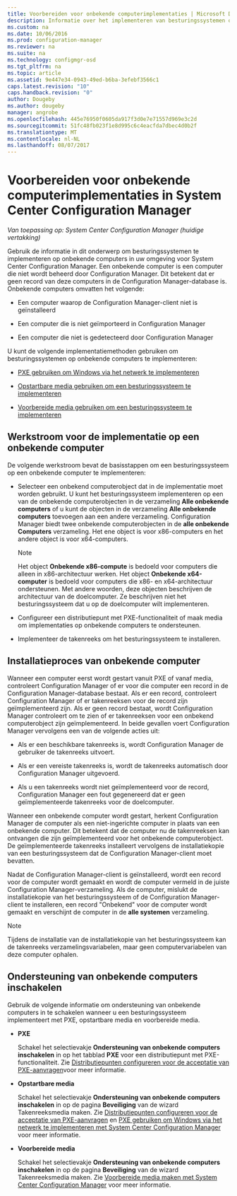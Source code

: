```yaml
---
title: Voorbereiden voor onbekende computerimplementaties | Microsoft Docs
description: Informatie over het implementeren van besturingssystemen op computers die niet door Configuration Manager worden beheerd in uw omgeving voor System Center Configuration Manager.
ms.custom: na
ms.date: 10/06/2016
ms.prod: configuration-manager
ms.reviewer: na
ms.suite: na
ms.technology: configmgr-osd
ms.tgt_pltfrm: na
ms.topic: article
ms.assetid: 9e447e34-0943-49ed-b6ba-3efebf3566c1
caps.latest.revision: "10"
caps.handback.revision: "0"
author: Dougeby
ms.author: dougeby
manager: angrobe
ms.openlocfilehash: 445e76950f0605da917f3d0e7e71557d969e3c2d
ms.sourcegitcommit: 51fc48fb023f1e8d995c6c4eacfda7dbec4d0b2f
ms.translationtype: MT
ms.contentlocale: nl-NL
ms.lasthandoff: 08/07/2017
---
```

# <a name="prepare-for-unknown-computer-deployments-in-system-center-configuration-manager"></a>Voorbereiden voor onbekende computerimplementaties in System Center Configuration Manager

*Van toepassing op: System Center Configuration Manager (huidige vertakking)*

Gebruik de informatie in dit onderwerp om besturingssystemen te implementeren op onbekende computers in uw omgeving voor System Center Configuration Manager. Een onbekende computer is een computer die niet wordt beheerd door Configuration Manager. Dit betekent dat er geen record van deze computers in de Configuration Manager-database is. Onbekende computers omvatten het volgende:  

-   Een computer waarop de Configuration Manager-client niet is geïnstalleerd  

-   Een computer die is niet geïmporteerd in Configuration Manager  

-   Een computer die niet is gedetecteerd door Configuration Manager  

 U kunt de volgende implementatiemethoden gebruiken om besturingssystemen op onbekende computers te implementeren:  

-   [PXE gebruiken om Windows via het netwerk te implementeren](../deploy-use/use-pxe-to-deploy-windows-over-the-network.md)  

-   [Opstartbare media gebruiken om een besturingssysteem te implementeren](../deploy-use/create-bootable-media.md)  

-   [Voorbereide media gebruiken om een besturingssysteem te implementeren](../deploy-use/create-prestaged-media.md)  

## <a name="unknown-computer-deployment-workflow"></a>Werkstroom voor de implementatie op een onbekende computer  
 De volgende werkstroom bevat de basisstappen om een besturingssysteem op een onbekende computer te implementeren:  

-   Selecteer een onbekend computerobject dat in de implementatie moet worden gebruikt. U kunt het besturingssysteem implementeren op een van de onbekende computerobjecten in de verzameling **Alle onbekende computers** of u kunt de objecten in de verzameling **Alle onbekende computers** toevoegen aan een andere verzameling. Configuration Manager biedt twee onbekende computerobjecten in de **alle onbekende Computers** verzameling. Het ene object is voor x86-computers en het andere object is voor x64-computers.  

    > [!NOTE]  
    >  Het object **Onbekende x86-compute** is bedoeld voor computers die alleen in x86-architectuur werken. Het object **Onbekende x64-computer** is bedoeld voor computers die x86- en x64-architectuur ondersteunen. Met andere woorden, deze objecten beschrijven de architectuur van de doelcomputer. Ze beschrijven niet het besturingssysteem dat u op de doelcomputer wilt implementeren.  

-   Configureer een distributiepunt met PXE-functionaliteit of maak media om implementaties op onbekende computers te ondersteunen.  

-   Implementeer de takenreeks om het besturingssysteem te installeren.  

## <a name="unknown-computer-installation-process"></a>Installatieproces van onbekende computer  
 Wanneer een computer eerst wordt gestart vanuit PXE of vanaf media, controleert Configuration Manager of er voor die computer een record in de Configuration Manager-database bestaat. Als er een record, controleert Configuration Manager of er takenreeksen voor de record zijn geïmplementeerd zijn. Als er geen record bestaat, wordt Configuration Manager controleert om te zien of er takenreeksen voor een onbekend computerobject zijn geïmplementeerd. In beide gevallen voert Configuration Manager vervolgens een van de volgende acties uit:  

-   Als er een beschikbare takenreeks is, wordt Configuration Manager de gebruiker de takenreeks uitvoert.  

-   Als er een vereiste takenreeks is, wordt de takenreeks automatisch door Configuration Manager uitgevoerd.  

-   Als u een takenreeks wordt niet geïmplementeerd voor de record, Configuration Manager een fout gegenereerd dat er geen geïmplementeerde takenreeks voor de doelcomputer.  

 Wanneer een onbekende computer wordt gestart, herkent Configuration Manager de computer als een niet-ingerichte computer in plaats van een onbekende computer. Dit betekent dat de computer nu de takenreeksen kan ontvangen die zijn geïmplementeerd voor het onbekende computerobject. De geïmplementeerde takenreeks installeert vervolgens de installatiekopie van een besturingssysteem dat de Configuration Manager-client moet bevatten.  

 Nadat de Configuration Manager-client is geïnstalleerd, wordt een record voor de computer wordt gemaakt en wordt de computer vermeld in de juiste Configuration Manager-verzameling. Als de computer, mislukt de installatiekopie van het besturingssysteem of de Configuration Manager-client te installeren, een record "Onbekend" voor de computer wordt gemaakt en verschijnt de computer in de **alle systemen** verzameling.  

> [!NOTE]  
>  Tijdens de installatie van de installatiekopie van het besturingssysteem kan de takenreeks verzamelingsvariabelen, maar geen computervariabelen van deze computer ophalen.  

##  <a name="BKMK_EnablingUnknown"></a> Ondersteuning van onbekende computers inschakelen  
 Gebruik de volgende informatie om ondersteuning van onbekende computers in te schakelen wanneer u een besturingssysteem implementeert met PXE, opstartbare media en voorbereide media.  

-   **PXE**  

     Schakel het selectievakje **Ondersteuning van onbekende computers inschakelen** in op het tabblad **PXE** voor een distributiepunt met PXE-functionaliteit. Zie [Distributiepunten configureren voor de acceptatie van PXE-aanvragen](prepare-site-system-roles-for-operating-system-deployments.md#BKMK_PXEDistributionPoint)voor meer informatie.  

-   **Opstartbare media**  

     Schakel het selectievakje **Ondersteuning van onbekende computers inschakelen** in op de pagina **Beveiliging** van de wizard Takenreeksmedia maken. Zie [Distributiepunten configureren voor de acceptatie van PXE-aanvragen](prepare-site-system-roles-for-operating-system-deployments.md#BKMK_PXEDistributionPoint) en [PXE gebruiken om Windows via het netwerk te implementeren met System Center Configuration Manager](../deploy-use/use-pxe-to-deploy-windows-over-the-network.md) voor meer informatie.  

-   **Voorbereide media**  

     Schakel het selectievakje **Ondersteuning van onbekende computers inschakelen** in op de pagina **Beveiliging** van de wizard Takenreeksmedia maken. Zie [Voorbereide media maken met System Center Configuration Manager](../deploy-use/create-prestaged-media.md) voor meer informatie.  
